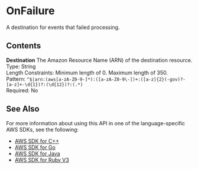 # OnFailure<a name="API_OnFailure"></a>

A destination for events that failed processing\.

## Contents<a name="API_OnFailure_Contents"></a>

 **Destination**   <a name="SSS-Type-OnFailure-Destination"></a>
The Amazon Resource Name \(ARN\) of the destination resource\.  
Type: String  
Length Constraints: Minimum length of 0\. Maximum length of 350\.  
Pattern: `^$|arn:(aws[a-zA-Z0-9-]*):([a-zA-Z0-9\-])+:([a-z]{2}(-gov)?-[a-z]+-\d{1})?:(\d{12})?:(.*)`   
Required: No

## See Also<a name="API_OnFailure_SeeAlso"></a>

For more information about using this API in one of the language\-specific AWS SDKs, see the following:
+  [AWS SDK for C\+\+](https://docs.aws.amazon.com/goto/SdkForCpp/lambda-2015-03-31/OnFailure) 
+  [AWS SDK for Go](https://docs.aws.amazon.com/goto/SdkForGoV1/lambda-2015-03-31/OnFailure) 
+  [AWS SDK for Java](https://docs.aws.amazon.com/goto/SdkForJava/lambda-2015-03-31/OnFailure) 
+  [AWS SDK for Ruby V3](https://docs.aws.amazon.com/goto/SdkForRubyV3/lambda-2015-03-31/OnFailure) 